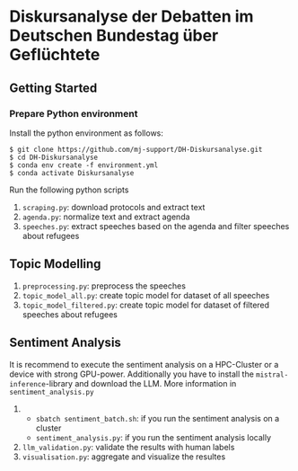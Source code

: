 # Diskursanalyse der Debatten im Deutschen Bundestag über Geflüchtete

## Getting Started

### Prepare Python environment

Install the python environment as follows:

```shell
$ git clone https://github.com/mj-support/DH-Diskursanalyse.git
$ cd DH-Diskursanalyse
$ conda env create -f environment.yml
$ conda activate Diskursanalyse
```

Run the following python scripts

1. ```scraping.py```: download protocols and extract text
2. ```agenda.py```: normalize text and extract agenda
3. ```speeches.py```: extract speeches based on the agenda and filter speeches about refugees

## Topic Modelling

1. ```preprocessing.py```: preprocess the speeches
2. ```topic_model_all.py```: create topic model for dataset of all speeches
3. ```topic_model_filtered.py```: create topic model for dataset of filtered speeches about refugees
   
## Sentiment Analysis

It is recommend to execute the sentiment analysis on a HPC-Cluster or a device with strong GPU-power. 
Additionally you have to install the ```mistral-inference```-library and download the LLM.
More information in ```sentiment_analysis.py```

1.
   - ```sbatch sentiment_batch.sh```: if you run the sentiment analysis on a cluster
   - ```sentiment_analysis.py```: if you run the sentiment analysis locally
2. ```llm_validation.py```: validate the results with human labels 
3. ```visualisation.py```: aggregate and visualize the resultes




